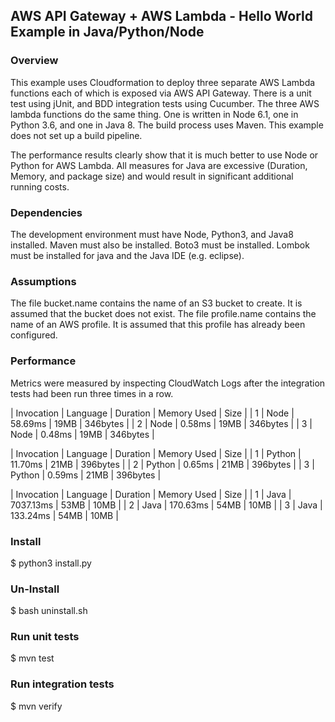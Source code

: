 ## AWS API Gateway + AWS Lambda - Hello World Example in Java/Python/Node ##

### Overview ###

This example uses Cloudformation to deploy three separate AWS Lambda functions each of which is exposed via AWS API Gateway.
There is a unit test using jUnit, and BDD integration tests using Cucumber.
The three AWS lambda functions do the same thing. One is written in Node 6.1, one in Python 3.6, and one in Java 8.
The build process uses Maven. This example does not set up a build pipeline.

The performance results clearly show that it is much better to use Node or Python for AWS Lambda.
All measures for Java are excessive (Duration, Memory, and package size) and would result in significant additional running costs.

### Dependencies ###

The development environment must have Node, Python3, and Java8 installed. 
Maven must also be installed. 
Boto3 must be installed.
Lombok must be installed for java and the Java IDE (e.g. eclipse).

### Assumptions ###

The file bucket.name contains the name of an S3 bucket to create. It is assumed that the bucket does not exist.
The file profile.name contains the name of an AWS profile. It is assumed that this profile has already been configured.

### Performance ###

Metrics were measured by inspecting CloudWatch Logs after the integration tests had been run three times in a row.

| Invocation | Language | Duration  | Memory Used | Size     |
| 1          | Node     | 58.69ms   | 19MB        | 346bytes |
| 2          | Node     | 0.58ms    | 19MB        | 346bytes |
| 3          | Node     | 0.48ms    | 19MB        | 346bytes |

| Invocation | Language | Duration  | Memory Used | Size     |
| 1          | Python   | 11.70ms   | 21MB        | 396bytes |
| 2          | Python   | 0.65ms    | 21MB        | 396bytes |
| 3          | Python   | 0.59ms    | 21MB        | 396bytes |

| Invocation | Language | Duration  | Memory Used | Size     |
| 1          | Java     | 7037.13ms | 53MB        | 10MB     |
| 2          | Java     | 170.63ms  | 54MB        | 10MB     |
| 3          | Java     | 133.24ms  | 54MB        | 10MB     |


### Install ###

$ python3 install.py

### Un-Install ###

$ bash uninstall.sh

### Run unit tests ###

$ mvn test

### Run integration tests ###

$ mvn verify


